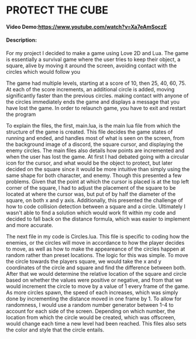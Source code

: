 # PROTECT THE CUBE
#### Video Demo:https://www.youtube.com/watch?v=Xa7eAmSoczE
#### Description:
For my project I decided to make a game using Love 2D and Lua. The game is essentially a survival game where the user tries to keep their object, a square, alive by moving it around the screen, avoiding contact with the circles which would follow you

The game had multiple levels, starting at a score of 10, then 25, 40, 60, 75. At each of the score increments, an additional circle is added, moving significantly faster than the previous circles. making contact with anyone of the circles immediately ends the game and displays a message that you have lost the game. In order to relaunch game, you have to exit and restart the program

To explain the files, the first, main.lua, is the main lua file from which the structure of the game is created. This file decides the game states of running and ended, and handles most of what is seen on the screen, from the background image of a discord, the square cursor, and displaying the enemy circles. The main files also details how points are incremented and when the user has lost the game. At first I had debated going with a circular icon for the cursor, and what would be the object to protect, but later decided on the square since it would be more intuitive than simply using the same shape for both character, and enemy. Though this presented a few problems. Given that the point at which the cursor is placed is at the top left corner of the square, I had to adjust the placement of the square to be located at where the cursor was, but put of by half the diameter of the square, on both x and y axis. Additionally, this presented the challenge of how to code collision detection between a square and a circle. Ultimately I wasn't able to find a solution which would work fit within my code and decided to fall back on the distance formula, which was easier to implement and more accurate.

The next file in my code is Circles.lua. This file is specific to coding how the enemies, or the circles will move in accordance to how the player decides to move, as well as how to make the appeareance of the circles happen at random rather than preset locations. The logic for this was simple. To move the circle towards the players square, we would take the x and y coordinates of the circle and square and find the difference between both. After that we would determine the relative location of the square and circle based on whether the values were positive or negative, and from that we would increment the circle to move by a value of 1 every frame of the game. As more circles spawn, the speed of each increases, which was simply done by incrementing the distance moved in one frame by 1. To allow for randomness, I would use a random number generator between 1-4 to account for each side of the screen. Depending on which number, the location from which the circle would be created, which was offscreen, would change each time a new level had been reached. This files also sets the color and style that the circle entails.
